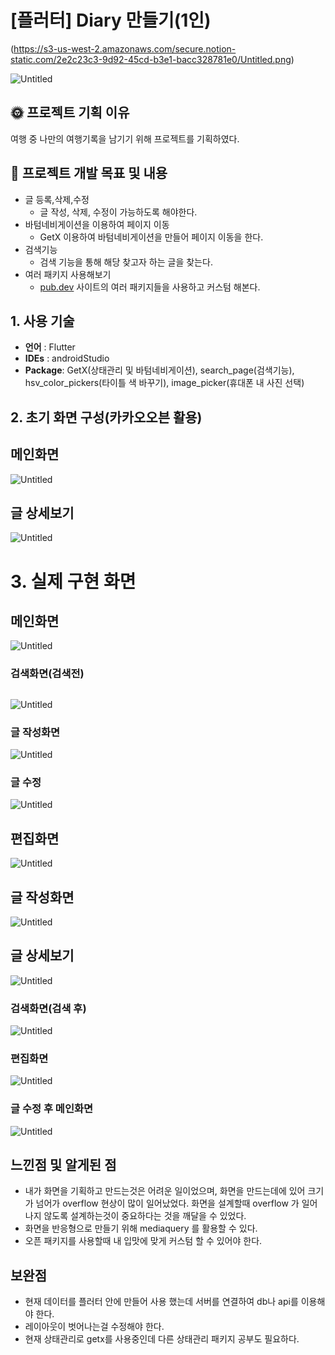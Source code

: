 # [플러터] Diary 만들기(1인)

(https://s3-us-west-2.amazonaws.com/secure.notion-static.com/2e2c23c3-9d92-45cd-b3e1-bacc328781e0/Untitled.png)

![Untitled](https://s3-us-west-2.amazonaws.com/secure.notion-static.com/7f39fa8b-40c3-4b5e-938f-097231c1013d/Untitled.png)

## 🌞 프로젝트 기획 이유

여행 중 나만의 여행기록을 남기기 위해 프로젝트를 기획하였다. 

## 🤩 프로젝트 개발 목표 및 내용

- 글 등록,삭제,수정
    - 글 작성, 삭제, 수정이 가능하도록 해야한다.
- 바텀네비게이션을 이용하여 페이지 이동
    - GetX 이용하여 바텀네비게이션을 만들어 페이지 이동을 한다.
- 검색기능
    - 검색 기능을 통해 해당 찾고자 하는 글을 찾는다.
- 여러 패키지 사용해보기
    - [pub.dev](http://pub.dev) 사이트의 여러 패키지들을 사용하고 커스텀 해본다.

## **1. 사용 기술**

- **언어** : Flutter
- **IDEs** : androidStudio
- **Package**: GetX(상태관리 및 바텀네비게이션), search_page(검색기능), hsv_color_pickers(타이틀 색 바꾸기), image_picker(휴대폰 내 사진 선택)

## 2. 초기 화면 구성(카카오오븐 활용)

## 메인화면

![Untitled](https://s3-us-west-2.amazonaws.com/secure.notion-static.com/517a7d26-e587-4749-b06e-c26be7c5c4b6/Untitled.png)

## 글 상세보기

![Untitled](https://s3-us-west-2.amazonaws.com/secure.notion-static.com/99c91138-8dec-4392-ba72-9db5150ad22a/Untitled.png)

# 3. 실제 구현 화면

## 메인화면

![Untitled](https://s3-us-west-2.amazonaws.com/secure.notion-static.com/17627316-f761-4fef-b82f-ad2554c75b60/Untitled.png)

### 검색화면(검색전)

## 

     

![Untitled](https://s3-us-west-2.amazonaws.com/secure.notion-static.com/c4e5b5b2-2d53-45ad-a0c7-77870da94dc0/Untitled.png)

### 글 작성화면

![Untitled](https://s3-us-west-2.amazonaws.com/secure.notion-static.com/858ba405-087c-416e-862e-d624a73b09e1/Untitled.png)

### 글 수정

![Untitled](https://s3-us-west-2.amazonaws.com/secure.notion-static.com/fb66da9b-f85f-40ed-81f1-2d266d5953d9/Untitled.png)

## 편집화면

![Untitled](https://s3-us-west-2.amazonaws.com/secure.notion-static.com/bafb9e4b-a5ef-4fe7-971c-8d7319f5ed65/Untitled.png)

## 글 작성화면

![Untitled](https://s3-us-west-2.amazonaws.com/secure.notion-static.com/8205f966-b4ea-4a27-a2fb-1a39476e8df0/Untitled.png)

  

## 글 상세보기

![Untitled](https://s3-us-west-2.amazonaws.com/secure.notion-static.com/b1388255-91aa-4ff9-b53b-bb5913c18f18/Untitled.png)

### 검색화면(검색 후)

![Untitled](https://s3-us-west-2.amazonaws.com/secure.notion-static.com/559cfa00-d689-4bcd-bfcf-5f05c318dee8/Untitled.png)

### 편집화면

![Untitled](https://s3-us-west-2.amazonaws.com/secure.notion-static.com/263a0e25-de26-4cca-88da-29298e6c0b70/Untitled.png)

### 글 수정 후 메인화면

![Untitled](https://s3-us-west-2.amazonaws.com/secure.notion-static.com/8a773574-4a28-454b-8189-e6a3d7383551/Untitled.png)

## 느낀점 및 알게된 점

- 내가 화면을 기획하고 만드는것은 어려운 일이었으며, 화면을 만드는데에 있어 크기가 넘어가 overflow 현상이 많이 일어났었다. 화면을 설계할때 overflow 가 일어나지 않도록 설계하는것이 중요하다는 것을 깨달을 수 있었다.
- 화면을 반응형으로 만들기 위해 mediaquery 를 활용할 수 있다.
- 오픈 패키지를 사용할때 내 입맛에 맞게 커스텀 할 수 있어야 한다.

## 보완점

- 현재 데이터를 플러터 안에 만들어 사용 했는데 서버를 연결하여 db나 api를 이용해야 한다.
- 레이아웃이 벗어나는걸 수정해야 한다.
- 현재 상태관리로 getx를 사용중인데 다른 상태관리 패키지 공부도 필요하다.

